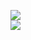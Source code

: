[![](https://img.shields.io/badge/Made%20With-Github%20Spray-lightgrey.svg?style=for-the-badge&logo=github)](https://github.com/Annihil/github-spray#6400)  
[![](https://i.imgur.com/2DrTn0Z.gif)](https://github.com/Annihil/github-spray)
